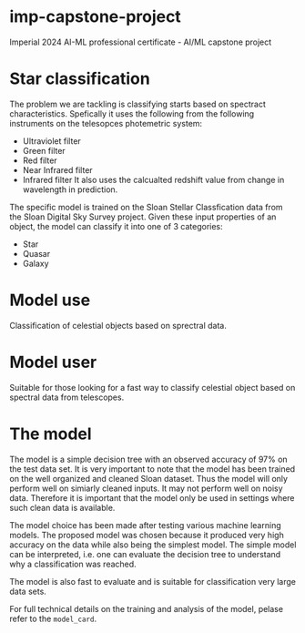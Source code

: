 # imp-capstone-project
Imperial 2024 AI-ML professional certificate - AI/ML capstone project

# Star classification
The problem we are tackling is classifying starts based on spectract characteristics. 
Spefically it uses the following from the following instruments on the telesopces photemetric system:
 * Ultraviolet filter
 * Green filter
 * Red filter
 * Near Infrared filter
 * Infrared filter
It also uses the calcualted redshift value from change in wavelength in prediction.

The specific model is trained on the Sloan Stellar Classfication data from the Sloan Digital Sky Survey project. Given these input properties of an object, the model can classify it into one of 3 categories:
* Star
* Quasar
* Galaxy

# Model use
Classification of celestial objects based on sprectral data.

# Model user
Suitable for those looking for a fast way to classify celestial object based on spectral data from telescopes.

# The model
The model is a simple decision tree with an observed accuracy of 97% on the test data set. It is very important to note that the model has been trained on the well organized and cleaned Sloan dataset. Thus the model will only perform well on simiarly cleaned inputs. It may not perform well on noisy data. Therefore it is important that the model only be used in settings where such clean data is available. 

The model choice has been made after testing various machine learning models. The proposed model was chosen because it produced very high accuracy on the data while also being the simplest model. The simple model can be interpreted, i.e. one can evaluate the decision tree to  understand why a classification was reached.

The model is also fast to evaluate and is suitable for classification very large data sets.

For full technical details on the training and analysis of the model, pelase refer to the ``model_card``.

